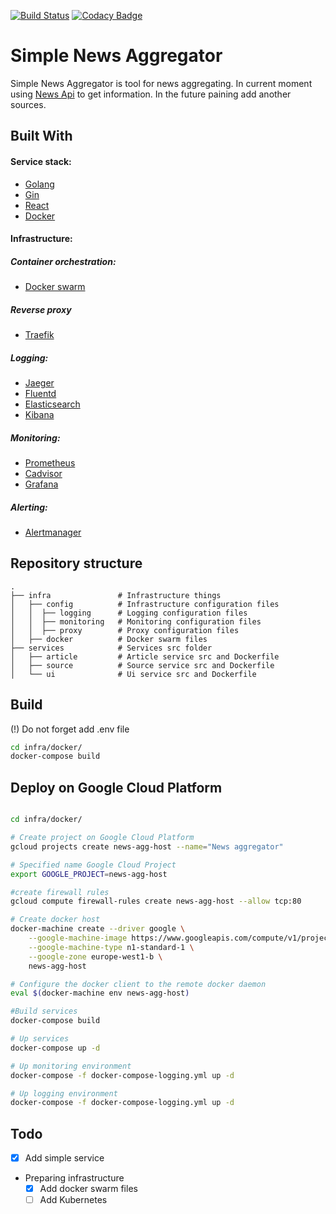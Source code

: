 [![Build Status](https://travis-ci.org/daniilperestoronin/news-aggregator.svg?branch=master)](https://travis-ci.org/daniilperestoronin/news-aggregator)
[![Codacy Badge](https://api.codacy.com/project/badge/Grade/e9f6f69e284240249b110695d6f8ecce)](https://app.codacy.com/app/daniilperestoronin/news-aggregator?utm_source=github.com&utm_medium=referral&utm_content=daniilperestoronin/news-aggregator&utm_campaign=Badge_Grade_Dashboard)

# Simple News Aggregator

Simple News Aggregator is tool for news aggregating. 
In current moment using [News Api](https://newsapi.org/) to get information.
In the future paining add another sources.

## Built With

#### Service stack:
- [Golang]()
- [Gin]()
- [React]()
- [Docker]()

#### Infrastructure:

##### Container orchestration:
- [Docker swarm]()

##### Reverse proxy
- [Traefik]()

##### Logging:
- [Jaeger]()
- [Fluentd]()
- [Elasticsearch]()
- [Kibana]()

##### Monitoring:
- [Prometheus]()
- [Cadvisor]()
- [Grafana]()

##### Alerting:
- [Alertmanager]()


## Repository structure

    .
    ├── infra               # Infrastructure things
    │   ├── config          # Infrastructure configuration files
    │   │  ├── logging      # Logging configuration files
    │   │  ├── monitoring   # Monitoring configuration files
    │   │  ├── proxy        # Proxy configuration files
    │   ├── docker          # Docker swarm files
    ├── services            # Services src folder
    │   ├── article         # Article service src and Dockerfile
    │   ├── source          # Source service src and Dockerfile
    │   └── ui              # Ui service src and Dockerfile

## Build

(!) Do not forget add .env file

```bash
cd infra/docker/
docker-compose build
```

## Deploy on Google Cloud Platform

```bash

cd infra/docker/

# Create project on Google Cloud Platform
gcloud projects create news-agg-host --name="News aggregator"

# Specified name Google Cloud Project 
export GOOGLE_PROJECT=news-agg-host

#create firewall rules
gcloud compute firewall-rules create news-agg-host --allow tcp:80

# Create docker host
docker-machine create --driver google \
    --google-machine-image https://www.googleapis.com/compute/v1/projects/ubuntu-os-cloud/global/images/family/ubuntu-1604-lts \
    --google-machine-type n1-standard-1 \
    --google-zone europe-west1-b \
    news-agg-host

# Configure the docker client to the remote docker daemon
eval $(docker-machine env news-agg-host)

#Build services
docker-compose build

# Up services
docker-compose up -d

# Up monitoring environment
docker-compose -f docker-compose-logging.yml up -d

# Up logging environment
docker-compose -f docker-compose-logging.yml up -d
```

## Todo
- [x] Add simple service
- Preparing infrastructure
  - [x] Add docker swarm files
  - [ ] Add Kubernetes 
